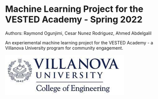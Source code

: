 
# Machine Learning Project for the VESTED Academy - Spring 2022

Authors: Raymond Ogunjimi, Cesar Nunez Rodriguez, Ahmed Abdelgalil

An experiemental machine learning project for the VESTED Academy - a Villanova University program for community engagement.

![Villanova College of Engineering](assets/school_eng.jpeg)